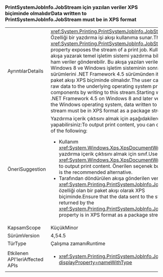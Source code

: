 ### <a name="data-written-to-printsystemjobinfojobstream-must-be-in-xps-format"></a><span data-ttu-id="7aa05-101">PrintSystemJobInfo.JobStream için yazılan veriler XPS biçiminde olmalıdır</span><span class="sxs-lookup"><span data-stu-id="7aa05-101">Data written to PrintSystemJobInfo.JobStream must be in XPS format</span></span>

|   |   |
|---|---|
|<span data-ttu-id="7aa05-102">Ayrıntılar</span><span class="sxs-lookup"><span data-stu-id="7aa05-102">Details</span></span>|<span data-ttu-id="7aa05-103"><xref:System.Printing.PrintSystemJobInfo.JobStream> Özelliği bir yazdırma işi akışı kullanıma sunar.</span><span class="sxs-lookup"><span data-stu-id="7aa05-103">The <xref:System.Printing.PrintSystemJobInfo.JobStream> property exposes the stream of a print job.</span></span> <span data-ttu-id="7aa05-104">Kullanıcı bu akışa yazarak temel işletim sistemi yazdırma bileşenleri ham veriler gönderebilir. Bu akışa yazılan veriler, Windows 8 ve Windows işletim sisteminin sonraki sürümlerini .NET Framework 4.5 sürümünden itibaren bir paket akışı XPS biçiminde olmalıdır.</span><span class="sxs-lookup"><span data-stu-id="7aa05-104">The user can send raw data to the underlying operating system printing components by writing to this stream.Starting with the .NET Framework 4.5 on Windows 8 and later versions of the Windows operating system, data written to this stream must be in XPS format as a package stream.</span></span>|
|<span data-ttu-id="7aa05-105">Öneri</span><span class="sxs-lookup"><span data-stu-id="7aa05-105">Suggestion</span></span>|<span data-ttu-id="7aa05-106">Yazdırma içerik çıktısını almak için aşağıdakilerden birini yapabilirsiniz:</span><span class="sxs-lookup"><span data-stu-id="7aa05-106">To output print content, you can do either of the following:</span></span><ul><li><span data-ttu-id="7aa05-107">Kullanım <xref:System.Windows.Xps.XpsDocumentWriter> yazdırma içerik çıktısını almak için sınıf.</span><span class="sxs-lookup"><span data-stu-id="7aa05-107">Use the <xref:System.Windows.Xps.XpsDocumentWriter> class to output print content.</span></span> <span data-ttu-id="7aa05-108">Önerilen seçenek budur.</span><span class="sxs-lookup"><span data-stu-id="7aa05-108">This is the recommended alternative.</span></span></li><li><span data-ttu-id="7aa05-109">Tarafından döndürülen akışa gönderilen verileri emin <xref:System.Printing.PrintSystemJobInfo.JobStream> özelliği olan bir paket akışı olarak XPS biçiminde.</span><span class="sxs-lookup"><span data-stu-id="7aa05-109">Ensure that the data sent to the stream returned by the <xref:System.Printing.PrintSystemJobInfo.JobStream> property is in XPS format as a package stream.</span></span></li></ul>|
|<span data-ttu-id="7aa05-110">Kapsam</span><span class="sxs-lookup"><span data-stu-id="7aa05-110">Scope</span></span>|<span data-ttu-id="7aa05-111">Küçük</span><span class="sxs-lookup"><span data-stu-id="7aa05-111">Minor</span></span>|
|<span data-ttu-id="7aa05-112">Sürüm</span><span class="sxs-lookup"><span data-stu-id="7aa05-112">Version</span></span>|<span data-ttu-id="7aa05-113">4,5</span><span class="sxs-lookup"><span data-stu-id="7aa05-113">4.5</span></span>|
|<span data-ttu-id="7aa05-114">Tür</span><span class="sxs-lookup"><span data-stu-id="7aa05-114">Type</span></span>|<span data-ttu-id="7aa05-115">Çalışma zamanı</span><span class="sxs-lookup"><span data-stu-id="7aa05-115">Runtime</span></span>|
|<span data-ttu-id="7aa05-116">Etkilenen API'leri</span><span class="sxs-lookup"><span data-stu-id="7aa05-116">Affected APIs</span></span>|<ul><li><xref:System.Printing.PrintSystemJobInfo.JobStream?displayProperty=nameWithType></li></ul>|

